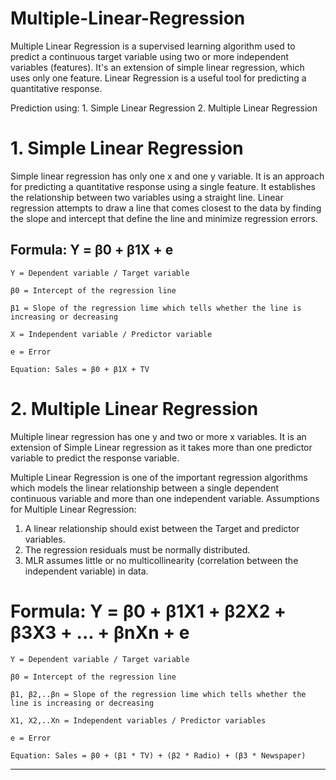 # Multiple-Linear-Regression
Multiple Linear Regression is a supervised learning algorithm used to predict a continuous target variable using two or more independent variables (features).
It's an extension of simple linear regression, which uses only one feature.
Linear Regression is a useful tool for predicting a quantitative response.


Prediction using: 
    1. Simple Linear Regression 
    2. Multiple Linear Regression

# 1. Simple Linear Regression
Simple linear regression has only one x and one y variable. It is an approach for predicting a 
quantitative response using a single feature.
It establishes the relationship between two variables using a straight line. Linear regression 
attempts to draw a line that comes closest to the data by finding the slope and intercept that 
define the line and minimize regression errors.

## Formula: Y = β0 + β1X + e

    Y = Dependent variable / Target variable

    β0 = Intercept of the regression line 
    
    β1 = Slope of the regression lime which tells whether the line is increasing or decreasing
    
    X = Independent variable / Predictor variable
    
    e = Error
    
    Equation: Sales = β0 + β1X + TV

# 2. Multiple Linear Regression
Multiple linear regression has one y and two or more x variables. 
It is an extension of Simple Linear regression as it takes more than one predictor variable to 
predict the response variable.

Multiple Linear Regression is one of the important regression algorithms which models the linear
relationship between a single dependent continuous variable and more than one independent variable.
Assumptions for Multiple Linear Regression: 
1. A linear relationship should exist between the Target and predictor variables. 
2. The regression residuals must be normally distributed.
3. MLR assumes little or no multicollinearity (correlation between the independent variable) in data.

# Formula: Y = β0 + β1X1 + β2X2 + β3X3 + ... + βnXn + e
    
    Y = Dependent variable / Target variable
    
    β0 = Intercept of the regression line 
    
    β1, β2,..βn = Slope of the regression lime which tells whether the line is increasing or decreasing
    
    X1, X2,..Xn = Independent variables / Predictor variables
    
    e = Error
    
    Equation: Sales = β0 + (β1 * TV) + (β2 * Radio) + (β3 * Newspaper)

_______________________________________________________________________________________________________________________
